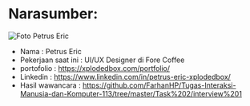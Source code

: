 # Narasumber: 
 ![Foto Petrus Eric](https://media-exp1.licdn.com/dms/image/C5603AQEazOK9paYa2Q/profile-displayphoto-shrink_200_200/0?e=1606953600&v=beta&t=v2Mo1h8srZi8e51arlOcRIys1_tDFHYmS3eZMRXDlo0)

- Nama                  : Petrus Eric
- Pekerjaan saat ini    : UI/UX Designer di Fore Coffee
- portofolio            : https://xplodedbox.com/portfolio/
- Linkedin              : https://www.linkedin.com/in/petrus-eric-xplodedbox/
- Hasil wawancara       : https://github.com/FarhanHP/Tugas-Interaksi-Manusia-dan-Komputer-113/tree/master/Task%202/interview%201
